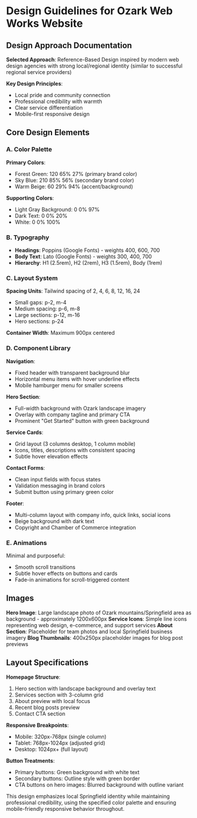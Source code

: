 # Design Guidelines for Ozark Web Works Website

## Design Approach Documentation
**Selected Approach**: Reference-Based Design inspired by modern web design agencies with strong local/regional identity (similar to successful regional service providers)

**Key Design Principles**:
- Local pride and community connection
- Professional credibility with warmth
- Clear service differentiation
- Mobile-first responsive design

## Core Design Elements

### A. Color Palette
**Primary Colors**:
- Forest Green: 120 65% 27% (primary brand color)
- Sky Blue: 210 85% 56% (secondary brand color)
- Warm Beige: 60 29% 94% (accent/background)

**Supporting Colors**:
- Light Gray Background: 0 0% 97%
- Dark Text: 0 0% 20%
- White: 0 0% 100%

### B. Typography
- **Headings**: Poppins (Google Fonts) - weights 400, 600, 700
- **Body Text**: Lato (Google Fonts) - weights 300, 400, 700
- **Hierarchy**: H1 (2.5rem), H2 (2rem), H3 (1.5rem), Body (1rem)

### C. Layout System
**Spacing Units**: Tailwind spacing of 2, 4, 6, 8, 12, 16, 24
- Small gaps: p-2, m-4
- Medium spacing: p-6, m-8
- Large sections: p-12, m-16
- Hero sections: p-24

**Container Width**: Maximum 900px centered

### D. Component Library

**Navigation**:
- Fixed header with transparent background blur
- Horizontal menu items with hover underline effects
- Mobile hamburger menu for smaller screens

**Hero Section**:
- Full-width background with Ozark landscape imagery
- Overlay with company tagline and primary CTA
- Prominent "Get Started" button with green background

**Service Cards**:
- Grid layout (3 columns desktop, 1 column mobile)
- Icons, titles, descriptions with consistent spacing
- Subtle hover elevation effects

**Contact Forms**:
- Clean input fields with focus states
- Validation messaging in brand colors
- Submit button using primary green color

**Footer**:
- Multi-column layout with company info, quick links, social icons
- Beige background with dark text
- Copyright and Chamber of Commerce integration

### E. Animations
Minimal and purposeful:
- Smooth scroll transitions
- Subtle hover effects on buttons and cards
- Fade-in animations for scroll-triggered content

## Images

**Hero Image**: Large landscape photo of Ozark mountains/Springfield area as background - approximately 1200x600px
**Service Icons**: Simple line icons representing web design, e-commerce, and support services
**About Section**: Placeholder for team photos and local Springfield business imagery
**Blog Thumbnails**: 400x250px placeholder images for blog post previews

## Layout Specifications

**Homepage Structure**:
1. Hero section with landscape background and overlay text
2. Services section with 3-column grid
3. About preview with local focus
4. Recent blog posts preview
5. Contact CTA section

**Responsive Breakpoints**:
- Mobile: 320px-768px (single column)
- Tablet: 768px-1024px (adjusted grid)
- Desktop: 1024px+ (full layout)

**Button Treatments**:
- Primary buttons: Green background with white text
- Secondary buttons: Outline style with green border
- CTA buttons on hero images: Blurred background with outline variant

This design emphasizes local Springfield identity while maintaining professional credibility, using the specified color palette and ensuring mobile-friendly responsive behavior throughout.